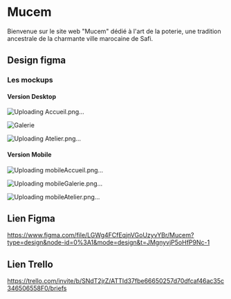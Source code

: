 # Mucem
Bienvenue sur le site web "Mucem" dédié à l'art de la poterie, une tradition ancestrale de la charmante ville marocaine de Safi.
## Design figma
### Les mockups
#### Version Desktop

![Uploading Accueil.png…]()

![Galerie](https://github.com/Yassinean/Mucem/assets/144820376/9494404d-f47e-485d-b8ed-ecf5f4fd61b9)

![Uploading Atelier.png…]()


#### Version Mobile 

![Uploading mobileAccueil.png…]()

![Uploading mobileGalerie.png…]()

![Uploading mobileAtelier.png…]()


## Lien Figma  <br/>
https://www.figma.com/file/LGWg4FCfEqjnVGoUzyvYBr/Mucem?type=design&node-id=0%3A1&mode=design&t=JMgnyvjP5oHfP9Nc-1

## Lien Trello <br/>
https://trello.com/invite/b/SNdT2jrZ/ATTId37fbe66650257d70dfcaf46ac35c346506558F0/briefs

